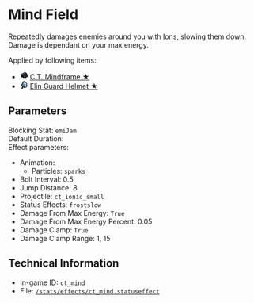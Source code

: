 # Mind Field

Repeatedly damages enemies around you with [Ions](https://ceterai.github.io/MyEnternia/Wiki/Ions), slowing them down. Damage is dependant on your max energy.

Applied by following items:

- <img src="https://raw.githubusercontent.com/Ceterai/Enternia/main/items/armors/alta/tier6/ceterai/mindframe/icon.png" alt="C.T. Mindframe ★ icon" loading="lazy" width="auto" height="16px"/> [C.T. Mindframe ★](https://ceterai.github.io/MyEnternia/Wiki/C.T.Mindframe)
- <img src="https://raw.githubusercontent.com/Ceterai/Enternia/main/items/armors/alta/tier4/elin/helmet/icon.png" alt="Elin Guard Helmet ★ icon" loading="lazy" width="auto" height="16px"/> [Elin Guard Helmet ★](https://ceterai.github.io/MyEnternia/Wiki/ElinGuardHelmet)

## Parameters

Blocking Stat: `emiJam`  
Default Duration:  
Effect parameters:

- Animation:
  - Particles:  `sparks`
- Bolt Interval: 0.5
- Jump Distance: 8
- Projectile: `ct_ionic_small`
- Status Effects:  `frostslow`
- Damage From Max Energy: `True`
- Damage From Max Energy Percent: 0.05
- Damage Clamp: `True`
- Damage Clamp Range:  1,  15

## Technical Information

- In-game ID: `ct_mind`
- File: [`/stats/effects/ct_mind.statuseffect`](https://github.com/Ceterai/Enternia/blob/main/stats/effects/ct_mind.statuseffect)
